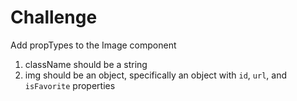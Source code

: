# Challenge

Add propTypes to the Image component

1. className should be a string
2. img should be an object, specifically an object with `id`, `url`, and `isFavorite` properties